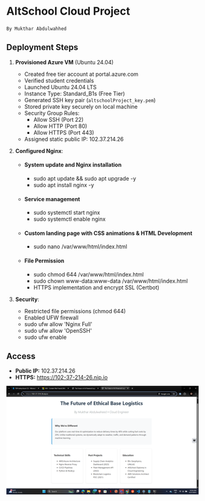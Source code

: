 # AltSchool Cloud Project
`By Mukthar Abdulwahhed`
## Deployment Steps
1. **Provisioned Azure VM** (Ubuntu 24.04)
   - Created free tier account at portal.azure.com
   - Verified student credentials
   - Launched Ubuntu 24.04 LTS
   - Instance Type: Standard_B1s (Free Tier)
   - Generated SSH key pair (`altschoolProject_key.pem`)
   - Stored private key securely on local machine
   - Security Group Rules:
     - Allow SSH (Port 22)
     - Allow HTTP (Port 80)
     - Allow HTTPS (Port 443)
   - Assigned static public IP: 102.37.214.26
     
2. **Configured Nginx**:
   - #### System update and Nginx installation
      - sudo apt update && sudo apt upgrade -y
      - sudo apt install nginx -y
   - #### Service management
      - sudo systemctl start nginx
      - sudo systemctl enable nginx
   - #### Custom landing page with CSS animations & HTML Development
      - sudo nano /var/www/html/index.html
   - #### File Permission
      - sudo chmod 644 /var/www/html/index.html
      - sudo chown www-data:www-data /var/www/html/index.html
      - HTTPS implementation and encrypt SSL (Certbot)
        
3. **Security**:
   - Restricted file permissions (chmod 644)
   - Enabled UFW firewall
   - sudo ufw allow 'Nginx Full'
   - sudo ufw allow 'OpenSSH'
   - sudo ufw enable

## Access
- **Public IP:** 102.37.214.26
- **HTTPS:** https://102-37-214-26.nip.io

![Screenshot](Screenshot.png)
